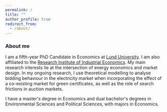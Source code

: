 ```yaml
---
permalink: /
title: ""
author_profile: true
redirect_from: 
  - /about/
---
```


### About me
I am a fifth-year PhD Candidate in Economics at <a href='https://portal.research.lu.se/en/persons/kajsa-ganhammar'>Lund University</a>. I am also affiliated to the <a href='https://www.ifn.se/en/researchers/graduate-students/kajsa-ganhammar/'>Research Institute of Industrial Economics</a>. My main research interests lie at the intersection of energy economics and market design. In my ongoing research, I use theoretical modelling to analyse bidding behaviour in the electricity market when incorporating the effect of a co-existing market for green certificates, as well as the role of search frictions in auction markets.  

I have a master's degree in Economics and dual bachelor's degrees in Environmental Sciences and Political Sciences, with majors in Economics. 




